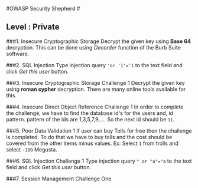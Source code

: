 #OWASP Security Shepherd #
## Level : Private ##

###1. Insecure Cryptographic Storage
Decrypt the given key using **Base 64** decryption.
This can be done using *Decorder* function of the Burb Suite software.

###2. SQL Injection
Type injection query `'or '1'='1` to the text field and click *Get this user* button.

###3. Insecure Cryptographic Storage Challenge 1
Decrypt the given key using **roman cypher** decryption.
There are many online tools available for this.

###4. Insecure Direct Object Reference Challenge 1
In order to complete the challenge, we have to find the database id's for the users and, id pattern.
pattern of the ids are 1,3,5,7,9,....
So the next id should be `11`.

###5. Poor Data Validation 1
If user can buy Tolls for free then the challenge is completed.
To do that we have to buy tolls and the cost should be covered from the other items minus values.
Ex: Select `1` from trolls and select `-100` Megusta.

###6. SQL Injection Challenge 1
Type injection query `" or "a"="a` to the text field and click *Get this user* button.

###7. Session Management Challenge One
